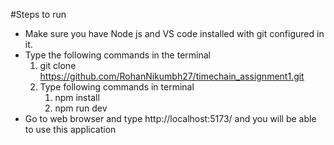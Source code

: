 #Steps to run

- Make sure you have Node js and VS code installed with git configured in it.
- Type the following commands in the terminal
  1. git clone https://github.com/RohanNikumbh27/timechain_assignment1.git
  2. Type following commands in terminal
     1. npm install
     2. npm run dev
- Go to web browser and type http://localhost:5173/ and you will be able to use this application
